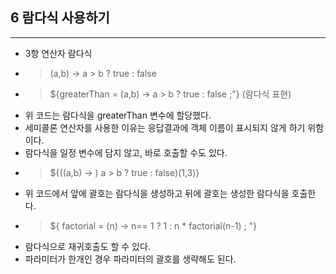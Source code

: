 ## 6 람다식 사용하기

---
* 3항 연산자 람다식
* >(a,b) -> a > b ? true : false
* >${greaterThan = (a,b) -> a > b ? true : false ;"} (람다식 표현)
* 위 코드는 람다식을 greaterThan 변수에 할당했다.
* 세미콜론 연산자를 사용한 이유는 응답결과에 객체 이름이 표시되지 않게 하기 위함이다.
* 람다식을 일정 변수에 담지 않고, 바로 호출할 수도 있다.
* >${((a,b) -> ) a > b ? true : false)(1,3)}
* 위 코드에서 앞에 괄호는 람다식을 생성하고 뒤에 괄호는 생성한 람다식을 호출한다.
* >${ factorial = (n) -> n== 1 ? 1 : n * factorial(n-1) ; "}
* 람다식으로 재귀호출도 할 수 있다.
* 파라미터가 한개인 경우 파라미터의 괄호를 생략해도 된다.

